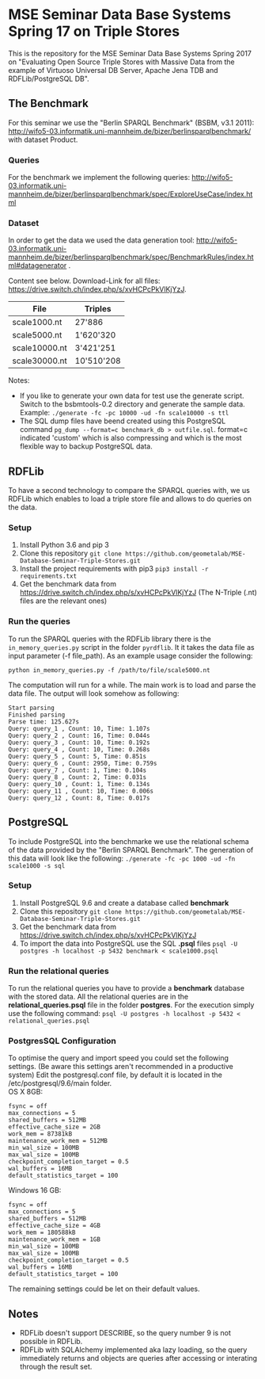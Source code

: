 # MSE Seminar Data Base Systems Spring 17 on Triple Stores
This is the repository for the MSE Seminar Data Base Systems Spring 2017 on "Evaluating Open Source Triple Stores with Massive Data from the example of Virtuoso Universal DB Server, Apache Jena TDB and RDFLib/PostgreSQL DB".

## The Benchmark

For this seminar we use the "Berlin SPARQL Benchmark" (BSBM, v3.1 2011): http://wifo5-03.informatik.uni-mannheim.de/bizer/berlinsparqlbenchmark/ with dataset Product.

### Queries

For the benchmark we implement the following queries: http://wifo5-03.informatik.uni-mannheim.de/bizer/berlinsparqlbenchmark/spec/ExploreUseCase/index.html  

### Dataset

In order to get the data we used the data generation tool: http://wifo5-03.informatik.uni-mannheim.de/bizer/berlinsparqlbenchmark/spec/BenchmarkRules/index.html#datagenerator . 

Content see below. Download-Link for all files: https://drive.switch.ch/index.php/s/xvHCPcPkVlKjYzJ. 

|File  	            |Triples    |
|---	            |---	    |
|scale1000.nt   	| 27'886 	|
|scale5000.nt   	| 1'620'320	|
|scale10000.nt   	| 3'421'251	|
|scale30000.nt   	| 10'510'208|

Notes: 
 - If you like to generate your own data for test use the generate script. Switch to the bsbmtools-0.2 directory and generate the sample data. Example: ``./generate -fc -pc 10000 -ud -fn scale10000 -s ttl``
 - The SQL dump files have beend created using this PostgreSQL command ``pg_dump --format=c benchmark_db > outfile.sql``. format=c indicated 'custom' which is also compressing and which is the most flexible way to backup PostgreSQL data.

## RDFLib
To have a second technology to compare the SPARQL queries with, we us RDFLib which enables to load a triple store file and allows to do queries on the data.


### Setup
  1. Install Python 3.6 and pip 3
  2. Clone this repository 
  ``git clone https://github.com/geometalab/MSE-Database-Seminar-Triple-Stores.git``
  3. Install the project requirements with pip3 
  ``pip3 install -r requirements.txt``
  4. Get the benchmark data from https://drive.switch.ch/index.php/s/xvHCPcPkVlKjYzJ (The N-Triple (.nt) files are the relevant ones)  
  
### Run the queries
To run the SPARQL queries with the RDFLib library there is the ``in_memory_queries.py`` script in the folder ``pyrdflib``.
It it takes the data file as input parameter (-f file_path). As an example usage consider the following:  

``python in_memory_queries.py -f /path/to/file/scale5000.nt``

The computation will run for a while. The main work is to load and parse the data file. 
The output will look somehow as following:
```
Start parsing
Finished parsing
Parse time: 125.627s
Query: query_1 , Count: 10, Time: 1.107s
Query: query_2 , Count: 16, Time: 0.044s
Query: query_3 , Count: 10, Time: 0.192s
Query: query_4 , Count: 10, Time: 0.268s
Query: query_5 , Count: 5, Time: 0.851s
Query: query_6 , Count: 2950, Time: 0.759s
Query: query_7 , Count: 1, Time: 0.104s
Query: query_8 , Count: 2, Time: 0.031s
Query: query_10 , Count: 1, Time: 0.134s
Query: query_11 , Count: 10, Time: 0.006s
Query: query_12 , Count: 8, Time: 0.017s
```



## PostgreSQL
To include PostgreSQL into the benchmarke we use the relational schema of the data provided by the "Berlin SPARQL Benchmark". 
The generation of this data will look like the following: 
``./generate -fc -pc 1000 -ud -fn scale1000 -s sql``
 
### Setup
  1. Install PostgreSQL 9.6 and create a database called **benchmark**
  2. Clone this repository 
  ``git clone https://github.com/geometalab/MSE-Database-Seminar-Triple-Stores.git``
  3. Get the benchmark data from https://drive.switch.ch/index.php/s/xvHCPcPkVlKjYzJ  
  4. To import the data into PostgreSQL use the SQL **.psql** files 
  ``psql -U postgres -h localhost -p 5432 benchmark < scale1000.psql``
  
### Run the relational queries
To run the relational queries you have to provide a **benchmark** database with the stored data.
All the relational queries are in the **relational_queries.psql** file in the folder **postgres**.
For the execution simply use the following command: 
``psql -U postgres -h localhost -p 5432 < relational_queries.psql``


### PostgresSQL Configuration
To optimise the query and import speed you could set the following settings. (Be aware this settings aren't recommended in a productive system) 
Edit the postgresql.conf file, by default it is located in the /etc/postgresql/9.6/main folder.  
OS X 8GB: 
```
fsync = off
max_connections = 5
shared_buffers = 512MB
effective_cache_size = 2GB
work_mem = 87381kB
maintenance_work_mem = 512MB
min_wal_size = 100MB
max_wal_size = 100MB
checkpoint_completion_target = 0.5
wal_buffers = 16MB
default_statistics_target = 100
```

Windows 16 GB:
```
fsync = off
max_connections = 5
shared_buffers = 512MB
effective_cache_size = 4GB
work_mem = 180588kB
maintenance_work_mem = 1GB
min_wal_size = 100MB
max_wal_size = 100MB
checkpoint_completion_target = 0.5
wal_buffers = 16MB
default_statistics_target = 100
```

The remaining settings could be let on their default values.


## Notes
 - RDFLib doesn't support DESCRIBE, so the query number 9 is not possible in RDFLib.
 - RDFLib with SQLAlchemy implemented aka lazy loading, so the query immediately returns and objects are queries after accessing or interating through the result set.

